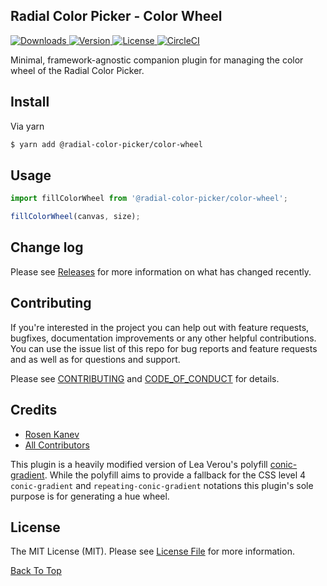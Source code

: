 ## Radial Color Picker - Color Wheel

<p>
    <a href="https://www.npmjs.com/package/@radial-color-picker/color-wheel">
        <img src="https://img.shields.io/npm/dt/@radial-color-picker/color-wheel.svg" alt="Downloads">
    </a>
    <a href="https://www.npmjs.com/package/@radial-color-picker/color-wheel">
        <img src="https://img.shields.io/npm/v/@radial-color-picker/color-wheel.svg" alt="Version">
    </a>
    <a href="https://www.npmjs.com/package/@radial-color-picker/color-wheel">
        <img src="https://img.shields.io/npm/l/@radial-color-picker/color-wheel.svg" alt="License">
    </a>
    <a href="https://circleci.com/gh/radial-color-picker/color-wheel">
        <img src="https://circleci.com/gh/radial-color-picker/color-wheel.svg?style=shield" alt="CircleCI">
    </a>
</p>

Minimal, framework-agnostic companion plugin for managing the color wheel of the Radial Color Picker.

## Install

Via yarn

```bash
$ yarn add @radial-color-picker/color-wheel
```

## Usage

```js
import fillColorWheel from '@radial-color-picker/color-wheel';

fillColorWheel(canvas, size);
```

## Change log

Please see [Releases][link-releases] for more information on what has changed recently.

## Contributing

If you're interested in the project you can help out with feature requests, bugfixes, documentation improvements or any other helpful contributions. You can use the issue list of this repo for bug reports and feature requests and as well as for questions and support.

Please see [CONTRIBUTING](CONTRIBUTING.md) and [CODE_OF_CONDUCT](CODE_OF_CONDUCT.md) for details.

## Credits

- [Rosen Kanev][link-author]
- [All Contributors][link-contributors]

This plugin is a heavily modified version of Lea Verou's polyfill [conic-gradient][link-conic-gradient]. While the polyfill aims to provide a fallback for the CSS level 4 `conic-gradient` and `repeating-conic-gradient` notations this plugin's sole purpose is for generating a hue wheel.

## License

The MIT License (MIT). Please see [License File](LICENSE) for more information.

[Back To Top](#user-content-radial-color-picker---color-wheel)

[link-conic-gradient]: https://github.com/leaverou/conic-gradient
[link-author]: https://github.com/rkunev
[link-contributors]: ../../contributors
[link-releases]: ../../releases
